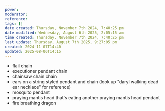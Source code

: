```yaml
---
power: 
moderator: 
reference: 
tags: []
date created: Thursday, November 7th 2024, 7:40:25 pm
date modified: Wednesday, August 6th 2025, 2:05:15 am
time created: Thursday, November 7th 2024, 7:40:25 pm
last update: Thursday, August 7th 2025, 9:27:05 pm
created: 2024-11-07T14:40
updated: 2025-08-06T14:15
---
```

- flail chain
- executioner pendant chain
- chainsaw chain chain
- ears on a string styled pendant and chain (look up "daryl walking dead ear necklace" for reference)
- mosquito pendant
- praying mantis head that's eating another praying mantis head pendant
- fire breathing dragon